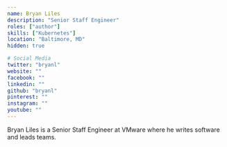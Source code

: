 ```yaml
---
name: Bryan Liles
description: "Senior Staff Engineer"
roles: ["author"]
skills: ["Kubernetes"]
location: "Baltimore, MD"
hidden: true

# Social Media
twitter: "bryanl"
website: ""
facebook: ""
linkedin: ""
github: "bryanl"
pinterest: ""
instagram: ""
youtube: ""
---
```

<!-- markdownlint-disable MD041-->
Bryan Liles is a Senior Staff Engineer at VMware where he writes software and leads teams.

<!--more-->
